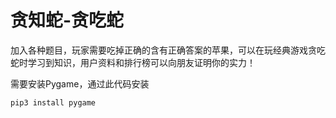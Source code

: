 # 贪知蛇-贪吃蛇

加入各种题目，玩家需要吃掉正确的含有正确答案的苹果，可以在玩经典游戏贪吃蛇时学习到知识，用户资料和排行榜可以向朋友证明你的实力！

需要安装Pygame，通过此代码安装
```
pip3 install pygame
```
